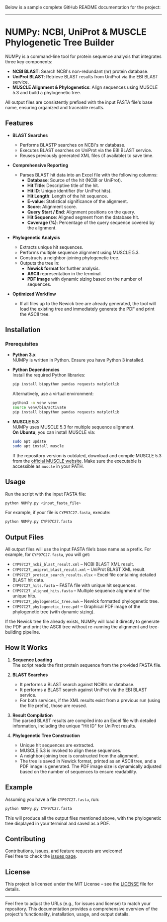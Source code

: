 Below is a sample complete GitHub README documentation for the project:

---

# NUMPy: NCBI, UniProt & MUSCLE Phylogenetic Tree Builder

NUMPy is a command-line tool for protein sequence analysis that integrates three key components:
- **NCBI BLAST**: Search NCBI's non-redundant (nr) protein database.
- **UniProt BLAST**: Retrieve BLAST results from UniProt via the EBI BLAST service.
- **MUSCLE Alignment & Phylogenetics**: Align sequences using MUSCLE 5.3 and build a phylogenetic tree.

All output files are consistently prefixed with the input FASTA file's base name, ensuring organized and traceable results.

## Features

- **BLAST Searches**  
  - Performs BLASTP searches on NCBI's nr database.
  - Executes BLAST searches on UniProt via the EBI BLAST service.
  - Reuses previously generated XML files (if available) to save time.

- **Comprehensive Reporting**  
  - Parses BLAST hit data into an Excel file with the following columns:
    - **Database**: Source of the hit (NCBI or UniProt).
    - **Hit Title**: Descriptive title of the hit.
    - **Hit ID**: Unique identifier (for UniProt hits).
    - **Hit Length**: Length of the hit sequence.
    - **E-value**: Statistical significance of the alignment.
    - **Score**: Alignment score.
    - **Query Start / End**: Alignment positions on the query.
    - **Hit Sequence**: Aligned segment from the database hit.
    - **Coverage (%)**: Percentage of the query sequence covered by the alignment.

- **Phylogenetic Analysis**  
  - Extracts unique hit sequences.
  - Performs multiple sequence alignment using MUSCLE 5.3.
  - Constructs a neighbor-joining phylogenetic tree.
  - Outputs the tree in:
    - **Newick format** for further analysis.
    - **ASCII** representation in the terminal.
    - **PDF image** with dynamic sizing based on the number of sequences.

- **Optimized Workflow**  
  - If all files up to the Newick tree are already generated, the tool will load the existing tree and immediately generate the PDF and print the ASCII tree.

## Installation

### Prerequisites

- **Python 3.x**  
  NUMPy is written in Python. Ensure you have Python 3 installed.

- **Python Dependencies**  
  Install the required Python libraries:
  ```bash
  pip install biopython pandas requests matplotlib
  ```
  Alternatively, use a virtual environment:
  ```bash
  python3 -m venv venv
  source venv/bin/activate
  pip install biopython pandas requests matplotlib
  ```

- **MUSCLE 5.3**  
  NUMPy uses MUSCLE 5.3 for multiple sequence alignment.  
  **On Ubuntu**, you can install MUSCLE via:
  ```bash
  sudo apt update
  sudo apt install muscle
  ```
  If the repository version is outdated, download and compile MUSCLE 5.3 from the [official MUSCLE website](https://www.drive5.com/muscle/). Make sure the executable is accessible as `muscle` in your PATH.

## Usage

Run the script with the input FASTA file:
```bash
python NUMPy.py <input_fasta_file>
```
For example, if your file is `CYP97C27.fasta`, execute:
```bash
python NUMPy.py CYP97C27.fasta
```

## Output Files

All output files will use the input FASTA file’s base name as a prefix. For example, for `CYP97C27.fasta`, you will get:

- `CYP97C27_ncbi_blast_result.xml` – NCBI BLAST XML result.
- `CYP97C27_uniprot_blast_result.xml` – UniProt BLAST XML result.
- `CYP97C27_protein_search_results.xlsx` – Excel file containing detailed BLAST hit data.
- `CYP97C27_hits.fasta` – FASTA file with unique hit sequences.
- `CYP97C27_aligned_hits.fasta` – Multiple sequence alignment of the unique hits.
- `CYP97C27_phylogenetic_tree.nwk` – Newick formatted phylogenetic tree.
- `CYP97C27_phylogenetic_tree.pdf` – Graphical PDF image of the phylogenetic tree (with dynamic sizing).

If the Newick tree file already exists, NUMPy will load it directly to generate the PDF and print the ASCII tree without re-running the alignment and tree-building pipeline.

## How It Works

1. **Sequence Loading**  
   The script reads the first protein sequence from the provided FASTA file.

2. **BLAST Searches**  
   - It performs a BLAST search against NCBI’s nr database.
   - It performs a BLAST search against UniProt via the EBI BLAST service.
   - For both services, if the XML results exist from a previous run (using the file prefix), those are reused.

3. **Result Compilation**  
   The parsed BLAST results are compiled into an Excel file with detailed information, including the unique "Hit ID" for UniProt results.

4. **Phylogenetic Tree Construction**  
   - Unique hit sequences are extracted.
   - MUSCLE 5.3 is invoked to align these sequences.
   - A neighbor-joining tree is constructed from the alignment.
   - The tree is saved in Newick format, printed as an ASCII tree, and a PDF image is generated. The PDF image size is dynamically adjusted based on the number of sequences to ensure readability.

## Example

Assuming you have a file `CYP97C27.fasta`, run:
```bash
python NUMPy.py CYP97C27.fasta
```
This will produce all the output files mentioned above, with the phylogenetic tree displayed in your terminal and saved as a PDF.

## Contributing

Contributions, issues, and feature requests are welcome!  
Feel free to check the [issues page](https://github.com/vivekabarath/NUMPy/issues).

## License

This project is licensed under the MIT License – see the [LICENSE](LICENSE) file for details.

---

Feel free to adjust the URLs (e.g., for issues and license) to match your repository. This documentation provides a comprehensive overview of the project's functionality, installation, usage, and output details.
